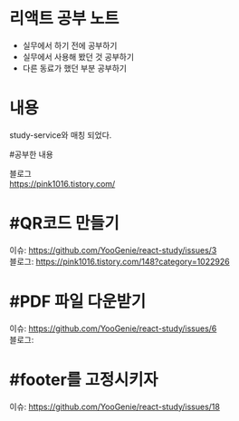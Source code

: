 # **리액트 공부 노트**
- 실무에서 하기 전에 공부하기
- 실무에서 사용해 봤던 것 공부하기
- 다른 동료가 했던 부분 공부하기

# 내용
study-service와 매칭 되었다.

#공부한 내용

블로그 <br>
https://pink1016.tistory.com/

# #QR코드 만들기
이슈: https://github.com/YooGenie/react-study/issues/3 <br>
블로그: https://pink1016.tistory.com/148?category=1022926

# #PDF 파일 다운받기
이슈: https://github.com/YooGenie/react-study/issues/6 <br>
블로그:

# #footer를 고정시키자
이슈: https://github.com/YooGenie/react-study/issues/18 <br>


